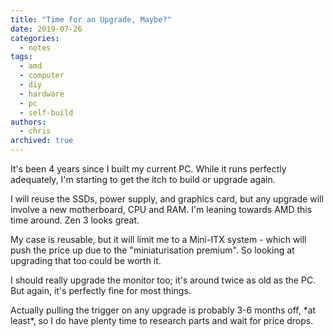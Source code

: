 ```yaml
---
title: "Time for an Upgrade, Maybe?"
date: 2019-07-26
categories:
  - notes
tags:
  - amd
  - computer
  - diy
  - hardware
  - pc
  - self-build
authors:
  - chris
archived: true
---
```


It's been 4 years since I built my current PC. While it runs perfectly adequately, I'm starting to get the itch to build or upgrade again.

I will reuse the SSDs, power supply, and graphics card, but any upgrade will involve a new motherboard, CPU and RAM. I'm leaning towards AMD this time around. Zen 3 looks great.

My case is reusable, but it will limit me to a Mini-ITX system - which will push the price up due to the "miniaturisation premium". So looking at upgrading that too could be worth it.

I should really upgrade the monitor too; it's around twice as old as the PC. But again, it's perfectly fine for most things.

Actually pulling the trigger on any upgrade is probably 3-6 months off, \*at least\*, so I do have plenty time to research parts and wait for price drops.
